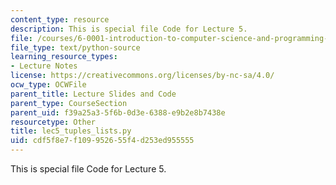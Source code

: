 ```yaml
---
content_type: resource
description: This is special file Code for Lecture 5.
file: /courses/6-0001-introduction-to-computer-science-and-programming-in-python-fall-2016/cdf5f8e7f109952655f4d253ed955555_lec5_tuples_lists.py
file_type: text/python-source
learning_resource_types:
- Lecture Notes
license: https://creativecommons.org/licenses/by-nc-sa/4.0/
ocw_type: OCWFile
parent_title: Lecture Slides and Code
parent_type: CourseSection
parent_uid: f39a25a3-5f6b-0d3e-6388-e9b2e8b7438e
resourcetype: Other
title: lec5_tuples_lists.py
uid: cdf5f8e7-f109-9526-55f4-d253ed955555
---
```

This is special file Code for Lecture 5.